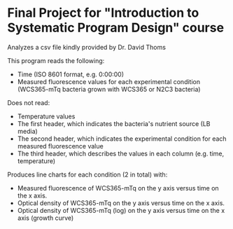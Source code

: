 # Final Project for "Introduction to Systematic Program Design" course
Analyzes a csv file kindly provided by Dr. David Thoms

This program reads the following:
- Time (ISO 8601 format, e.g. 0:00:00)
- Measured fluorescence values for each experimental condition
  (WCS365-mTq bacteria grown with WCS365 or N2C3 bacteria)
    
Does not read:
- Temperature values
- The first header, which indicates the bacteria's nutrient source (LB media)
- The second header, which indicates the experimental condition for each measured fluorescence value
- The third header, which describes the values in each column (e.g. time, temperature)

Produces line charts for each condition (2 in total) with:
- Measured fluorescence of WCS365-mTq on the y axis versus time on the x axis.
- Optical density of WCS365-mTq on the y axis versus time on the x axis.
- Optical density of WCS365-mTq (log) on the y axis versus time on the x axis (growth curve)
